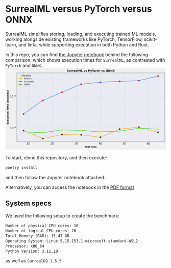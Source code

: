 # SurrealML versus PyTorch versus ONNX

SurrealML simplifies storing, loading, and executing trained ML models, working alongside existing frameworks like PyTorch, TensorFlow, scikit-learn, and linfa, while supporting execution in both Python and Rust.

In this repo, you can find [the Jupyter notebook](https://github.com/vladimirrotariu/surrealml-vs-onnx-vs-pytorch/blob/main/surrealml_vs_onnx_vs_pytorch/comparing_surreal_ml_onnx_pytorch.ipynb) behind the following comparison, which shows execution times for `SurrealML`, as contrasted with `PyTorch` and `ONNX`.
![alt text](surrealml_vs_onnx_vs_pytorch/plots/execution_time_vs_test_size.png)

To start, clone this repository, and then execute:
```bash
poetry install
```
and then follow the Jupyter notebook attached.

Alternatively, you can access the notebook in the [PDF format](https://github.com/vladimirrotariu/surrealml-vs-onnx-vs-pytorch/blob/main/surrealml_vs_onnx_vs_pytorch/comparing_surreal_ml_onnx_pytorch.pdf)
## System specs
We used the following setup to create the benchmark:
```text
Number of physical CPU cores: 10
Number of logical CPU cores: 20
Total Memory (RAM): 15.47 GB
Operating System: Linux 5.15.153.1-microsoft-standard-WSL2
Processor: x86_64
Python Version: 3.11.10
```
as well as `SurrealDB 1.5.5`.